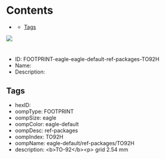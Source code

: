 



Contents
========

* [](#)
	* [Tags](#tags)
  
![][im]
# 

- ID: FOOTPRINT-eagle-eagle-default-ref-packages-TO92H
- Name: 
- Description: 

## Tags

- hexID: 
- oompType: FOOTPRINT
- oompSize: eagle
- oompColor: eagle-default
- oompDesc: ref-packages
- oompIndex: TO92H
- oompName: eagle-default/ref-packages/TO92H
- description: &lt;b&gt;TO-92&lt;/b&gt;&lt;p&gt;&#xD;
grid 2.54 mm



[im]: image.png
